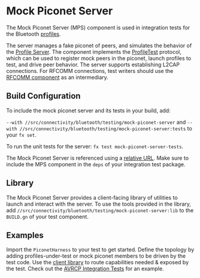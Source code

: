 # Mock Piconet Server

The Mock Piconet Server (MPS) component is used in integration tests for the Bluetooth
[profiles](https://fuchsia.googlesource.com/fuchsia/+/HEAD/src/connectivity/bluetooth/profiles/).

The server manages a fake piconet of peers, and simulates the behavior of the
[Profile Server](https://fuchsia.googlesource.com/fuchsia/+/HEAD/src/connectivity/bluetooth/core/bt-host/fidl/profile_server.h). The component implements the [ProfileTest](https://fuchsia.googlesource.com/fuchsia/+/HEAD/sdk/fidl/fuchsia.bluetooth.bredr/profile_test.fidl) protocol, which can be used to
register mock peers in the piconet, launch profiles to test, and drive peer behavior. The server supports establishing L2CAP connections.
For RFCOMM connections, test writers should use the [RFCOMM component](../../profiles/bt-rfcomm) as an intermediary.

## Build Configuration

To include the mock piconet server and its tests in your build, add:

`--with //src/connectivity/bluetooth/testing/mock-piconet-server` and
`--with //src/connectivity/bluetooth/testing/mock-piconet-server:tests`
to your `fx set`.


To run the unit tests for the server: `fx test mock-piconet-server-tests`.

The Mock Piconet Server is referenced using a [relative URL](https://fuchsia.dev/fuchsia-src/contribute/governance/rfcs/0104_relative_urls).
Make sure to include the MPS component in the `deps` of your integration test package.

## Library

The Mock Piconet Server provides a client-facing library of utilities to launch and interact
with the server.
To use the tools provided in the library, add `//src/connectivity/bluetooth/testing/mock-piconet-server:lib` to the
`BUILD.gn` of your test component.

## Examples

Import the `PiconetHarness` to your test to get started. Define the topology by adding profiles-under-test or mock
piconet members to be driven by the test code. Use the [client library](src/lib_v2.rs) to route capabilities needed & exposed by the
test.
Check out the [AVRCP Integration Tests](../../profiles/tests/bt-avrcp-integration-tests/src/main.rs)
for an example.

